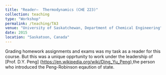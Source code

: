 ```yaml
---
title: "Reader–  Thermodynamics (CHE 223)"
collection: teaching
type: "Workshop"
permalink: /teaching/TA3
venue: "University of Saskatchewan, Department of Chemical Engineering"
date: 2015
location: "Saskatoon, Canada"
--- 
```


Grading homework assignments and exams was my task as a reader for this course. But this was a unique opprtunity to work under the leadership of [Prof. D.Y. Peng] (https://en.wikipedia.org/wiki/Ding_Yu_Peng),the person who introduced the Peng-Robinson eqaution of state.

